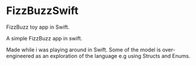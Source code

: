 # FizzBuzzSwift
FizzBuzz toy app in Swift. 

A simple FizzBuzz app in swift.

Made while i was playing around in Swift. Some of the model is over-engineered as an exploration of the language e.g using Structs and Enums.
